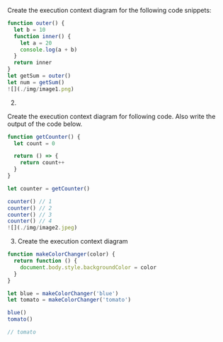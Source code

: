 Create the execution context diagram for the following code snippets:

```js
function outer() {
  let b = 10
  function inner() {
    let a = 20
    console.log(a + b)
  }
  return inner
}
let getSum = outer()
let num = getSum()
![](./img/image1.png)

```

2.

Create the execution context diagram for following code. Also write the output of the code below.

```js
function getCounter() {
  let count = 0

  return () => {
    return count++
  }
}

let counter = getCounter()

counter() // 1
counter() // 2
counter() // 3
counter() // 4
![](./img/image2.jpeg)

```

3. Create the execution context diagram

```js
function makeColorChanger(color) {
  return function () {
    document.body.style.backgroundColor = color
  }
}

let blue = makeColorChanger('blue')
let tomato = makeColorChanger('tomato')

blue()
tomato()

// tomato
```
